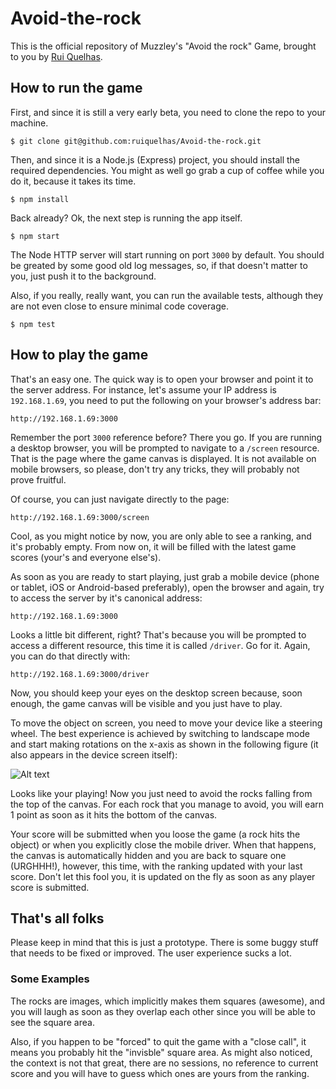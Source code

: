 Avoid-the-rock
==============

This is the official repository of Muzzley's "Avoid the rock" Game, brought to you by
[Rui Quelhas](https://twitter.com/ruiquelhas).

How to run the game
-------------------

First, and since it is still a very early beta, you need to clone the repo to your machine.

    $ git clone git@github.com:ruiquelhas/Avoid-the-rock.git

Then, and since it is a Node.js (Express) project, you should install the required dependencies. You might as well
go grab a cup of coffee while you do it, because it takes its time.

    $ npm install

Back already? Ok, the next step is running the app itself.

    $ npm start

The Node HTTP server will start running on port `3000` by default. You should be greated by some good old log messages,
so, if that doesn't matter to you, just push it to the background.

Also, if you really, really want, you can run the available tests, although they are not even close to ensure minimal
code coverage.

    $ npm test


How to play the game
--------------------

That's an easy one. The quick way is to open your browser and point it to the server address. For instance, let's
assume your IP address is `192.168.1.69`, you need to put the following on your browser's address bar:

    http://192.168.1.69:3000

Remember the port `3000` reference before? There you go. If you are running a desktop browser, you will be prompted to
navigate to a `/screen` resource. That is the page where the game canvas is displayed. It is not available on mobile
browsers, so please, don't try any tricks, they will probably not prove fruitful.

Of course, you can just navigate directly to the page:

    http://192.168.1.69:3000/screen

Cool, as you might notice by now, you are only able to see a ranking, and it's probably empty. From now on, it will be
filled with the latest game scores (your's and everyone else's).

As soon as you are ready to start playing, just grab a mobile device (phone or tablet, iOS or Android-based preferably),
open the browser and again, try to access the server by it's canonical address:

    http://192.168.1.69:3000

Looks a little bit different, right? That's because you will be prompted to access a different resource, this time it
is called `/driver`. Go for it. Again, you can do that directly with:

    http://192.168.1.69:3000/driver

Now, you should keep your eyes on the desktop screen because, soon enough, the game canvas will be visible and you
just have to play.

To move the object on screen, you need to move your device like a steering wheel. The best experience is achieved
by switching to landscape mode and start making rotations on the x-axis as shown in the following figure (it also
appears in the device screen itself):

![Alt text](https://dl.dropboxusercontent.com/u/903081/alpha.png "Alpha Rotation")

Looks like your playing! Now you just need to avoid the rocks falling from the top of the canvas. For each rock that
you manage to avoid, you will earn 1 point as soon as it hits the bottom of the canvas.

Your score will be submitted when you loose the game (a rock hits the object) or when you explicitly close the mobile
driver. When that happens, the canvas is automatically hidden and you are back to square one (URGHHH!), however, this
time, with the ranking updated with your last score. Don't let this fool you, it is updated on the fly as soon as any
player score is submitted.

That's all folks
----------------

Please keep in mind that this is just a prototype. There is some buggy stuff that needs to be fixed or improved. The
user experience sucks a lot.

### Some Examples

The rocks are images, which implicitly makes them squares (awesome), and you will laugh as soon as they overlap each
other since you will be able to see the square area.

Also, if you happen to be "forced" to quit the game with a "close call", it means you probably hit the "invisble"
square area. As might also noticed, the context is not that great, there are no sessions, no reference to current
score and you will have to guess which ones are yours from the ranking.
